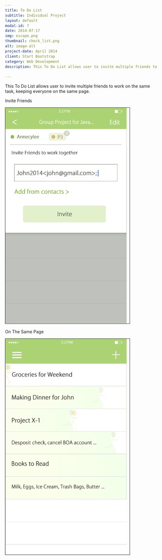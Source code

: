 ```yaml
---
title: To Do List
subtitle: Individual Project
layout: default
modal-id: 7
date: 2014-07-17
img: escape.png
thumbnail: check_list.png
alt: image-alt
project-date: April 2014
client: Start Bootstrap
category: Web Development
description: This To Do List allows user to invite multiple friends to work on the same task, keeping everyone on the same page.

---
```

This To Do List allows user to invite multiple friends to work on the same task, keeping everyone on the same page.

Invite Friends 
 
<img src="img/portfolio/CheckList/add_new_list3(enter_name).png" width="400px" border="1px" style="PADDING-RIGHT: 10px" class="img-responsive img-centered"> 

On The Same Page  

<img src="img/portfolio/CheckList/lists(no_alert).png" width="400px" border="1px" style="PADDING-RIGHT: 10px" class="img-responsive img-centered"> 